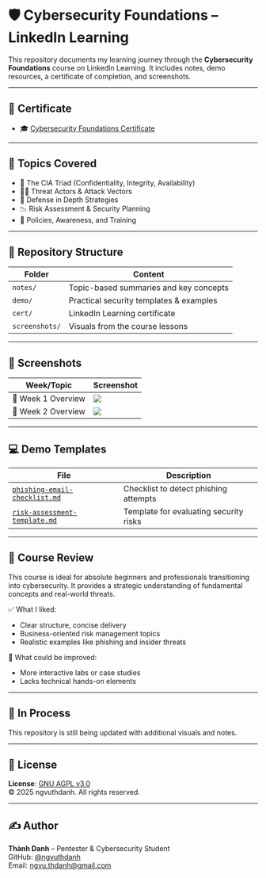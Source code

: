 # 🛡️ Cybersecurity Foundations – LinkedIn Learning

This repository documents my learning journey through the **Cybersecurity Foundations** course on LinkedIn Learning. It includes notes, demo resources, a certificate of completion, and screenshots.

---

## 📜 Certificate

- 🎓 [Cybersecurity Foundations Certificate](./cert/cybersecurity-foundations_linkedin_certificate.pdf)

---

## 📒 Topics Covered

- 🔐 The CIA Triad (Confidentiality, Integrity, Availability)
- 🕵️‍♂️ Threat Actors & Attack Vectors
- 🧱 Defense in Depth Strategies
- 📉 Risk Assessment & Security Planning
- 🔄 Policies, Awareness, and Training

---

## 📂 Repository Structure

| Folder        | Content                                 |
|---------------|------------------------------------------|
| `notes/`      | Topic-based summaries and key concepts  |
| `demo/`       | Practical security templates & examples |
| `cert/`       | LinkedIn Learning certificate           |
| `screenshots/`| Visuals from the course lessons         |

---

## 📸 Screenshots

| Week/Topic        | Screenshot |
|-------------------|------------|
| 🧠 Week 1 Overview | ![](./screenshots/linkedin-cyber-week1.png) |
| 🔐 Week 2 Overview | ![](./screenshots/linkedin-cyber-week2.png) |

---

## 💻 Demo Templates

| File                              | Description                              |
|-----------------------------------|------------------------------------------|
| [`phishing-email-checklist.md`](./demo/phishing-email-checklist.md) | Checklist to detect phishing attempts    |
| [`risk-assessment-template.md`](./demo/risk-assessment-template.md) | Template for evaluating security risks   |

---

## 📝 Course Review

This course is ideal for absolute beginners and professionals transitioning into cybersecurity. It provides a strategic understanding of fundamental concepts and real-world threats.

✅ What I liked:
- Clear structure, concise delivery  
- Business-oriented risk management topics  
- Realistic examples like phishing and insider threats  

📌 What could be improved:
- More interactive labs or case studies  
- Lacks technical hands-on elements  

---

## 🔄 In Process

This repository is still being updated with additional visuals and notes.

---

## 📄 License

**License**: [GNU AGPL v3.0](./LICENSE)  
© 2025 ngvuthdanh. All rights reserved.

---

## ✍️ Author

**Thành Danh** – Pentester & Cybersecurity Student  
GitHub: [@ngvuthdanh](https://github.com/ngvuthdanh)  
Email: ngvu.thdanh@gmail.com
